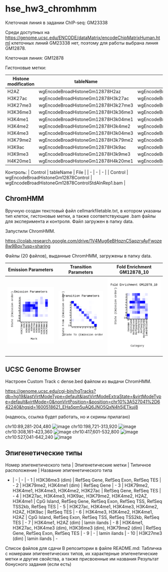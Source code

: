 # hse_hw3_chromhmm

Клеточная линия в задании ChIP-seq: GM23338

Среди доступных на https://genome.ucsc.edu/ENCODE/dataMatrix/encodeChipMatrixHuman.html клеточных линий GM23338 нет, поэтому для работы выбрана линия GM12878.

Клеточная линия: GM12878

Гистоновые метки:

| Histone modification | tableName | File |
| - | - | - |
| H2AZ | wgEncodeBroadHistoneGm12878H2az | wgEncodeBroadHistoneGm12878H2azStdAlnRep1.bam |
| H3K27ac | wgEncodeBroadHistoneGm12878H3k27ac | wgEncodeBroadHistoneGm12878H3k27acStdAlnRep1.bam |
| H3K27me3 | wgEncodeBroadHistoneGm12878H3k27me3 | wgEncodeBroadHistoneGm12878H3k27me3StdAlnRep1.bam |
| H3K36me3 | wgEncodeBroadHistoneGm12878H3k36me3 | wgEncodeBroadHistoneGm12878H3k36me3StdAlnRep1.bam |
| H3K4me1 | wgEncodeBroadHistoneGm12878H3k04me1 | wgEncodeBroadHistoneGm12878H3k04me1StdAlnRep1V2.bam |
| H3K4me2 | wgEncodeBroadHistoneGm12878H3k4me2 | wgEncodeBroadHistoneGm12878H3k4me2StdAlnRep1.bam |
| H3K4me3 | wgEncodeBroadHistoneGm12878H3k04me3 | wgEncodeBroadHistoneGm12878H3k04me3StdAlnRep2V2.bam |
| H3K79me2 | wgEncodeBroadHistoneGm12878H3k79me2 | wgEncodeBroadHistoneGm12878H3k79me2StdAlnRep1.bam |
| H3K9ac | wgEncodeBroadHistoneGm12878H3k9ac | wgEncodeBroadHistoneGm12878H3k9acStdAlnRep1.bam |
| H3K9me3 | wgEncodeBroadHistoneGm12878H3k9me3 | wgEncodeBroadHistoneGm12878H3k9me3StdAlnRep1.bam |
| H4K20me1 | wgEncodeBroadHistoneGm12878H4k20me1 | wgEncodeBroadHistoneGm12878H4k20me1StdAlnRep1.bam |

Контроль:
| Control | tableName | File |
| - | - | - |
| Control | wgEncodeBroadHistoneGm12878Control | wgEncodeBroadHistoneGm12878ControlStdAlnRep1.bam |

## ChromHMM
Вручную создан текстовый файл cellmarkfiletable.txt, в котором указаны тип клеток, гистоновые метки, а также соответствующие .bam файлы для эксперимента и контроля. Файл загружен в папку data.

Запустили ChromHMM.

https://colab.research.google.com/drive/1V4Mug6eBHqznC5aqzryAyFwoze8w9Bqv?usp=sharing

Файлы (20 файлов), выданные ChromHMM, загружены в папку data.

Emission Parameters | Transition Parameters | Fold Enrichment GM12878_10
-|-|-
![](data/emissions_10.png) | ![](data/transitions_10.png) | ![](data/GM12878_10_overlap.png)

## UCSC Genome Browser
Настроен Custom Track с dense.bed файлом из выдачи ChromHMM.

https://genome.ucsc.edu/cgi-bin/hgTracks?db=hg19&lastVirtModeType=default&lastVirtModeExtraState=&virtModeType=default&virtMode=0&nonVirtPosition=&position=chr10%3A527041%2D642240&hgsid=1600518621_EHa5pm5uAQ6JNO5QxN4h5jETkuj8

(надеюсь, ссылка будет работать, но и скрины прилагаю)

chr10:89,281-204,480
![image](https://user-images.githubusercontent.com/114621114/229536590-15d95157-401d-4d70-b74f-3ce3a59e236a.png)
chr10:198,721-313,920
![image](https://user-images.githubusercontent.com/114621114/229537254-5695305b-5b93-4a04-94f6-16e14fdc417f.png)
chr10:308,161-423,360
![image](https://user-images.githubusercontent.com/114621114/229539712-0bd2e9e8-8588-48d4-8d0b-ebab280e9726.png)
chr10:417,601-532,800
![image](https://user-images.githubusercontent.com/114621114/229540650-f7febf0c-506d-4e16-817b-1fa7204947b8.png)
chr10:527,041-642,240
![image](https://user-images.githubusercontent.com/114621114/229541106-5c77d666-0b85-40a7-9150-a4acc7f183a1.png)

## Эпигенетические типы

Номер эпигенетического типа | Эпигенетические метки | Типичное расположение | Название эпигенетического типа
- | - | - | -
1 | H3K36me3 (dim) | RefSeq Gene, RefSeq Exon, RefSeq TES | -
2 | H3K79me2, H3K4me1 (dim) | RefSeq Gene | -
3 | H3K79me2, H3K4me1, H3K4me3, H3K4me2, H3K27ac | RefSeq Gene, RefSeq TES | -
4 | H3K27ac, H3K4me3, H3K9ac, H3K79me2, H3K4me2, H2AZ, H3K4me1 | CpG Island, RefSeq Gene, RefSeq Exon, RefSeq TSS, RefSeq TSS2kb, RefSeq TES | -
5 | H3K27ac, H3K4me1, H3K4me3, H3K4me2, H2AZ, H3K9ac | RefSeq TES | -
6 | H3K4me3, H3K4me2, H3K4me1, H2AZ | CpG Island, RefSeq Exon, RefSeq TSS, RefSeq TSS2kb, RefSeq TES | -
7 | H3K4me1, H2AZ (dim) | lamin ilands | -
8 | H3K4me1, H3K27ac, H3K4me3 (dim), H3K36me3 (dim), H3K79me2 (dim) | RefSeq Gene, RefSeq Exon, RefSeq TES | -
9 | - | lamin ilands | -
10 | H3K27me3 (dim) | lamin ilands | -


Список файлов для сдачи
В репозитории в файле README.md:
Табличка с номерами эпигенетических типов, их характерные эпигенетические метки и другие свойства, а также присвоенные им названия
Результат бонусного задания (если есть)
